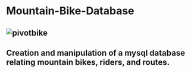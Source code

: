 # Mountain-Bike-Database
## ![pivotbike](https://user-images.githubusercontent.com/45957263/200427493-856605b0-b61d-46ac-851d-d6ffc96bee7e.jpg)

## Creation and manipulation of a mysql database relating mountain bikes, riders, and routes.
